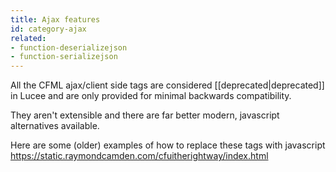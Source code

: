 ```yaml
---
title: Ajax features
id: category-ajax
related:
- function-deserializejson
- function-serializejson
---
```


All the CFML ajax/client side tags are considered [[deprecated|deprecated]] in Lucee and are only provided for minimal backwards compatibility.

They aren't extensible and there are far better modern, javascript alternatives available.

Here are some (older) examples of how to replace these tags with javascript <https://static.raymondcamden.com/cfuitherightway/index.html>
